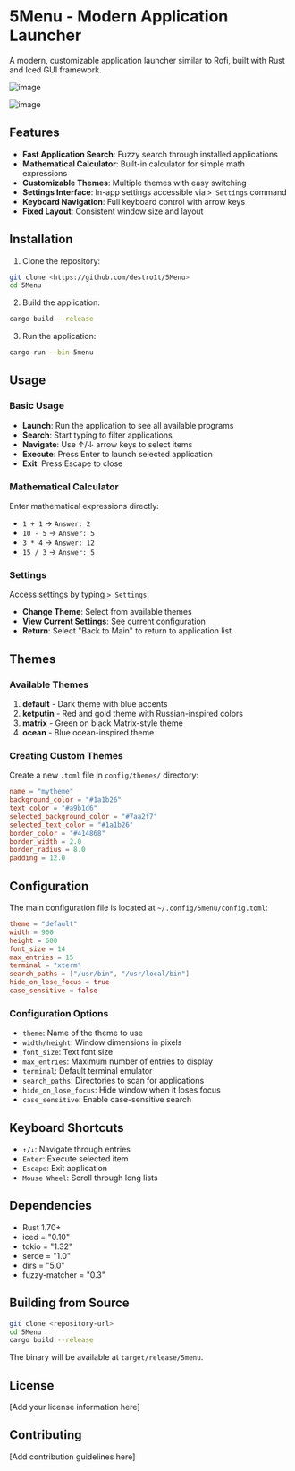 # 5Menu - Modern Application Launcher

A modern, customizable application launcher similar to Rofi, built with Rust and Iced GUI framework.

![image](https://github.com/user-attachments/assets/ab59649e-7c8d-4dc1-98da-6d7e9fdd47bd)

![image](https://github.com/user-attachments/assets/5f843e2f-1af3-4438-a54e-32c1d55950b3)


## Features

- **Fast Application Search**: Fuzzy search through installed applications
- **Mathematical Calculator**: Built-in calculator for simple math expressions
- **Customizable Themes**: Multiple themes with easy switching
- **Settings Interface**: In-app settings accessible via `> Settings` command
- **Keyboard Navigation**: Full keyboard control with arrow keys
- **Fixed Layout**: Consistent window size and layout

## Installation

1. Clone the repository:
```bash
git clone <https://github.com/destro1t/5Menu>
cd 5Menu
```

2. Build the application:
```bash
cargo build --release
```

3. Run the application:
```bash
cargo run --bin 5menu
```

## Usage

### Basic Usage
- **Launch**: Run the application to see all available programs
- **Search**: Start typing to filter applications
- **Navigate**: Use ↑/↓ arrow keys to select items
- **Execute**: Press Enter to launch selected application
- **Exit**: Press Escape to close

### Mathematical Calculator
Enter mathematical expressions directly:
- `1 + 1` → `Answer: 2`
- `10 - 5` → `Answer: 5`
- `3 * 4` → `Answer: 12`
- `15 / 3` → `Answer: 5`

### Settings
Access settings by typing `> Settings`:
- **Change Theme**: Select from available themes
- **View Current Settings**: See current configuration
- **Return**: Select "Back to Main" to return to application list

## Themes

### Available Themes

1. **default** - Dark theme with blue accents
2. **ketputin** - Red and gold theme with Russian-inspired colors
3. **matrix** - Green on black Matrix-style theme
4. **ocean** - Blue ocean-inspired theme

### Creating Custom Themes

Create a new `.toml` file in `config/themes/` directory:

```toml
name = "mytheme"
background_color = "#1a1b26"
text_color = "#a9b1d6"
selected_background_color = "#7aa2f7"
selected_text_color = "#1a1b26"
border_color = "#414868"
border_width = 2.0
border_radius = 8.0
padding = 12.0
```

## Configuration

The main configuration file is located at `~/.config/5menu/config.toml`:

```toml
theme = "default"
width = 900
height = 600
font_size = 14
max_entries = 15
terminal = "xterm"
search_paths = ["/usr/bin", "/usr/local/bin"]
hide_on_lose_focus = true
case_sensitive = false
```

### Configuration Options

- `theme`: Name of the theme to use
- `width/height`: Window dimensions in pixels
- `font_size`: Text font size
- `max_entries`: Maximum number of entries to display
- `terminal`: Default terminal emulator
- `search_paths`: Directories to scan for applications
- `hide_on_lose_focus`: Hide window when it loses focus
- `case_sensitive`: Enable case-sensitive search

## Keyboard Shortcuts

- `↑/↓`: Navigate through entries
- `Enter`: Execute selected item
- `Escape`: Exit application
- `Mouse Wheel`: Scroll through long lists

## Dependencies

- Rust 1.70+
- iced = "0.10"
- tokio = "1.32"
- serde = "1.0"
- dirs = "5.0"
- fuzzy-matcher = "0.3"

## Building from Source

```bash
git clone <repository-url>
cd 5Menu
cargo build --release
```

The binary will be available at `target/release/5menu`.

## License

[Add your license information here]

## Contributing

[Add contribution guidelines here]
